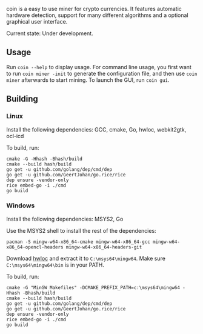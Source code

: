 
coin is a easy to use miner for crypto currencies. It features automatic hardware detection,
support for many different algorithms and a optional graphical user interface.

Current state: Under development.

## Usage

Run `coin --help` to display usage. For command line usage, you first want to run `coin miner -init`
to generate the configuration file, and then use `coin miner` afterwards to start mining. To
launch the GUI, run `coin gui`.

## Building


### Linux

Install the following dependencies: GCC, cmake, Go, hwloc, webkit2gtk, ocl-icd

To build, run:

```
cmake -G -Hhash -Bhash/build
cmake --build hash/build
go get -u github.com/golang/dep/cmd/dep
go get -u github.com/GeertJohan/go.rice/rice
dep ensure -vendor-only
rice embed-go -i ./cmd
go build
```

### Windows

Install the following dependencies: MSYS2, Go

Use the MSYS2 shell to install the rest of the dependencies:

```
pacman -S mingw-w64-x86_64-cmake mingw-w64-x86_64-gcc mingw-w64-x86_64-opencl-headers mingw-w64-x86_64-headers-git
```

Download [hwloc](https://www.open-mpi.org/software/hwloc/v1.11/) and extract it to `C:\msys64\mingw64`.
Make sure `C:\msys64\mingw64\bin` is in your PATH.

To build, run:

```
cmake -G "MinGW Makefiles" -DCMAKE_PREFIX_PATH=c:\msys64\mingw64 -Hhash -Bhash/build
cmake --build hash/build
go get -u github.com/golang/dep/cmd/dep
go get -u github.com/GeertJohan/go.rice/rice
dep ensure -vendor-only
rice embed-go -i ./cmd
go build
```
